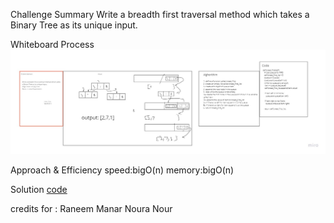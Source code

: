 Challenge Summary
Write a breadth first traversal method which takes a Binary Tree as its unique input.

Whiteboard Process
![](python/datastructures/tree/breadth_first.jpg)


Approach & Efficiency
speed:bigO(n) memory:bigO(n)

Solution
[code](python/datastructures/tree/tree.py)

credits for :
Raneem
Manar 
Noura
Nour

